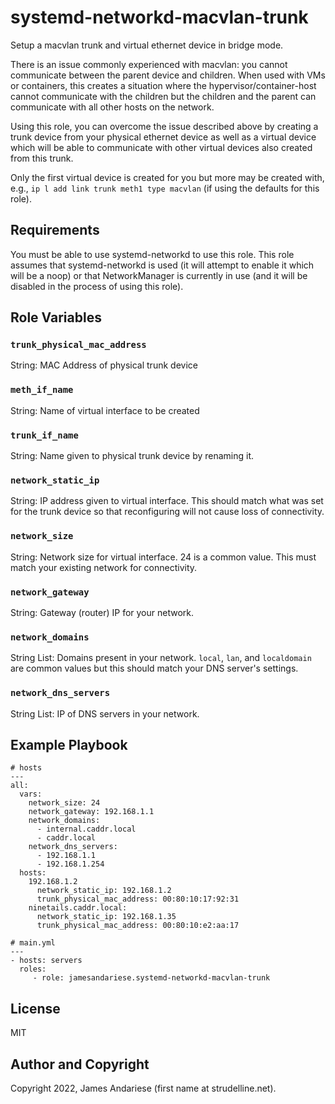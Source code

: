systemd-networkd-macvlan-trunk
=========

Setup a macvlan trunk and virtual ethernet device in bridge mode.

There is an issue commonly experienced with macvlan: you cannot communicate
between the parent device and children.  When used with VMs or containers, this
creates a situation where the hypervisor/container-host cannot communicate with
the children but the children and the parent can communicate with all other
hosts on the network.

Using this role, you can overcome the issue described above by creating a trunk
device from your physical ethernet device as well as a virtual device which will
be able to communicate with other virtual devices also created from this trunk.

Only the first virtual device is created for you but more may be created with,
e.g., `ip l add link trunk meth1 type macvlan` (if using the defaults for this
role).

Requirements
------------

You must be able to use systemd-networkd to use this role.  This role assumes
that systemd-networkd is used (it will attempt to enable it which will be a noop)
or that NetworkManager is currently in use (and it will be disabled in the
process of using this role).

Role Variables
--------------

### `trunk_physical_mac_address`
String: MAC Address of physical trunk device

### `meth_if_name`
String: Name of virtual interface to be created

### `trunk_if_name`
String: Name given to physical trunk device by renaming it.

### `network_static_ip`
String: IP address given to virtual interface.  This should match what was set for the trunk device so that reconfiguring will not cause loss of connectivity.

### `network_size`
String: Network size for virtual interface.  24 is a common value.  This must match your existing network for connectivity.

### `network_gateway`
String: Gateway (router) IP for your network.

### `network_domains`
String List: Domains present in your network.  `local`, `lan`, and `localdomain` are common values but this should match your DNS server's settings.

### `network_dns_servers`
String List: IP of DNS servers in your network.

Example Playbook
----------------

    # hosts
    ---
    all:
      vars:
        network_size: 24
        network_gateway: 192.168.1.1
        network_domains:
          - internal.caddr.local
          - caddr.local
        network_dns_servers:
          - 192.168.1.1
          - 192.168.1.254
      hosts:
        192.168.1.2
          network_static_ip: 192.168.1.2
          trunk_physical_mac_address: 00:80:10:17:92:31
        ninetails.caddr.local:
          network_static_ip: 192.168.1.35
          trunk_physical_mac_address: 00:80:10:e2:aa:17

    # main.yml
    ---
    - hosts: servers
      roles:
         - role: jamesandariese.systemd-networkd-macvlan-trunk

License
-------

MIT

Author and Copyright
--------------------

Copyright 2022, James Andariese (first name at strudelline.net).
